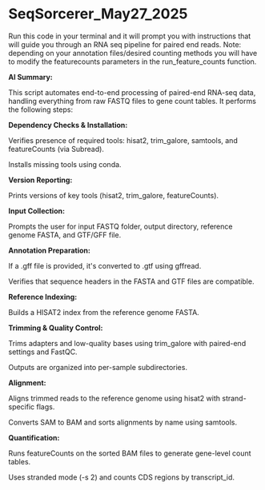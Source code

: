 # SeqSorcerer_May27_2025


Run this code in your terminal and it will prompt you with instructions that will guide you through an RNA seq pipeline for paired end reads. Note: depending on your annotation files/desired counting methods you will have to modify the featurecounts parameters in the run_feature_counts function. 


**AI Summary:** 

This script automates end-to-end processing of paired-end RNA-seq data, handling everything from raw FASTQ files to gene count tables. It performs the following steps:

**Dependency Checks & Installation:**

Verifies presence of required tools: hisat2, trim_galore, samtools, and featureCounts (via Subread).

Installs missing tools using conda.

**Version Reporting:**

Prints versions of key tools (hisat2, trim_galore, featureCounts).

**Input Collection:**

Prompts the user for input FASTQ folder, output directory, reference genome FASTA, and GTF/GFF file.

**Annotation Preparation:**

If a .gff file is provided, it's converted to .gtf using gffread.

Verifies that sequence headers in the FASTA and GTF files are compatible.

**Reference Indexing:**

Builds a HISAT2 index from the reference genome FASTA.

**Trimming & Quality Control:**

Trims adapters and low-quality bases using trim_galore with paired-end settings and FastQC.

Outputs are organized into per-sample subdirectories.

**Alignment:**

Aligns trimmed reads to the reference genome using hisat2 with strand-specific flags.

Converts SAM to BAM and sorts alignments by name using samtools.

**Quantification:**

Runs featureCounts on the sorted BAM files to generate gene-level count tables.

Uses stranded mode (-s 2) and counts CDS regions by transcript_id.
